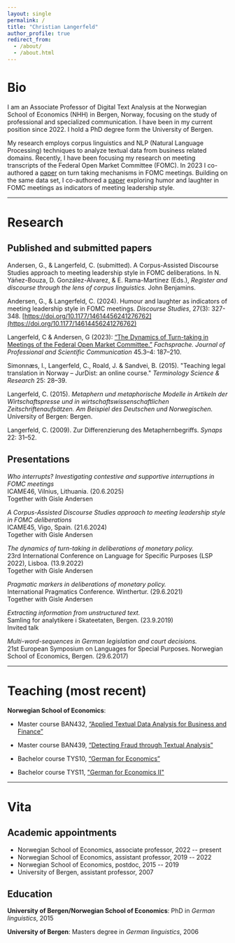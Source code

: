 ```yaml
---
layout: single
permalink: /
title: "Christian Langerfeld"
author_profile: true
redirect_from: 
  - /about/
  - /about.html
---
```


# Bio
I am an Associate Professor of Digital Text Analysis at the Norwegian School of Economics (NHH) in Bergen, Norway, focusing on the study of professional and specialized communication. I have been in my current position since 2022. I hold a PhD degree form the University of Bergen.

My research employs corpus linguistics and NLP (Natural Language Processing) techniques to analyze textual data from business related domains. Recently, I have been focusing my research on meeting transcripts of the Federal Open Market Committee (FOMC). In 2023 I co-authored a [paper](https://doi.org/10.24989/fs.v45i3-4.2201) on turn taking mechanisms in FOMC meetings. Building on the same data set, I co-authored a [paper](https://doi.org/10.1177/14614456241276762) exploring humor and laughter in FOMC meetings as indicators of meeting leadership style.

---

# Research

## Published and submitted papers
Andersen, G., & Langerfeld, C. (submitted). A Corpus-Assisted Discourse Studies approach to meeting leadership style in FOMC deliberations. In N. Yáñez-Bouza, D. González-Alvarez, & E. Rama-Martínez (Eds.), *Register and discourse through the lens of corpus linguistics.* John Benjamins.

Andersen, G., & Langerfeld, C. (2024). Humour and laughter as indicators of meeting leadership style in FOMC meetings. *Discourse Studies*, 27(3): 327-348. [https://doi.org/10.1177/14614456241276762](https://doi.org/10.1177/14614456241276762)

Langerfeld, C & Andersen, G (2023): [“The Dynamics of Turn-taking in Meetings of the Federal Open Market Committee.”](https://doi.org/10.24989/fs.v45i3-4.2201) *Fachsprache. Journal of Professional and Scientific Communication* 45.3–4: 187–210.

Simonnæs, I., Langerfeld, C., Roald, J. & Sandvei, B. (2015). "Teaching legal translation in Norway – JurDist: an online course." *Terminology Science & Research* 25: 28–39.

Langerfeld, C. (2015). *Metaphern und metaphorische Modelle in Artikeln der Wirtschaftspresse und in wirtschaftswissenschaftlichen Zeitschriftenaufsätzen. Am Beispiel des Deutschen und Norwegischen.* University of Bergen: Bergen.

Langerfeld, C. (2009). Zur Differenzierung des Metaphernbegriffs. *Synaps* 22: 31–52.

## Presentations

*Who interrupts? Investigating contestive and supportive interruptions in FOMC meetings*<br>
ICAME46, Vilnius, Lithuania. (20.6.2025)<br>
Together with Gisle Andersen

*A Corpus-Assisted Discourse Studies approach to meeting leadership style in FOMC deliberations*<br>
ICAME45, Vigo, Spain. (21.6.2024)<br>
Together with Gisle Andersen

*The dynamics of turn-taking in deliberations of monetary policy.*<br>
23rd International Conference on Language for Specific Purposes (LSP 2022), Lisboa. (13.9.2022)<br>
Together with Gisle Andersen

*Pragmatic markers in deliberations of monetary policy.*<br>
International Pragmatics Conference. Winthertur. (29.6.2021)<br>
Together with Gisle Andersen

*Extracting information from unstructured text.*<br>
Samling for analytikere i Skateetaten, Bergen. (23.9.2019)<br>
Invited talk

*Multi-word-sequences in German legislation and court decisions.*<br>
21st European Symposium on Languages for Special Purposes. Norwegian School of Economics, Bergen. (29.6.2017)

---

# Teaching (most recent)
**Norwegian School of Economics**:

- Master course BAN432, [“Applied Textual Data Analysis for Business and Finance”](https://www.nhh.no/en/courses/applied-textual-data-analysis-for-business-and-finance/)

- Master course BAN439, [“Detecting Fraud through Textual Analysis”](https://www.nhh.no/en/courses/detecting-fraud-through-textual-analysis/)

- Bachelor course TYS10, [“German for Economics”](https://www.nhh.no/emner/tysk-okonomisk-sprak/)

- Bachelor course TYS11, ["German for Economics II"](https://www.nhh.no/emner/tysk-okonomisk-sprak-ii/)

---

# Vita
## Academic appointments
- Norwegian School of Economics, associate professor, 2022 -- present
- Norwegian School of Economics, assistant professor, 2019 -- 2022
- Norwegian School of Economics, postdoc, 2015 -- 2019
- University of Bergen, assistant professor, 2007

## Education
**University of Bergen/Norwegian School of Economics**:
PhD in *German linguistics*, 2015

**University of Bergen**: Masters degree in *German linguistics*, 2006

